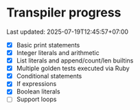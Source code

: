 # Transpiler progress

Last updated: 2025-07-19T12:45:57+07:00

- [x] Basic print statements
- [x] Integer literals and arithmetic
- [x] List literals and append/count/len builtins
- [x] Multiple golden tests executed via Ruby
- [x] Conditional statements
- [x] If expressions
- [x] Boolean literals
- [ ] Support loops

